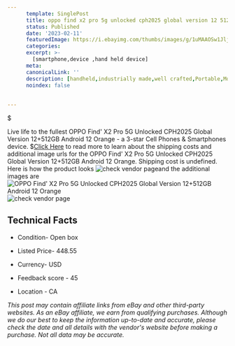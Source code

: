 ```yaml
---
      template: SinglePost
      title: oppo find x2 pro 5g unlocked cph2025 global version 12 512gb android 12 orange
      status: Published
      date: '2023-02-11'
      featuredImage: https://i.ebayimg.com/thumbs/images/g/1uMAAOSw1JljdvbR/s-l225.jpg
      categories: 
      excerpt: >-
        [smartphone,device ,hand held device]
      meta:
      canonicalLink: ''
      description: [handheld,industrially made,well crafted,Portable,Mobile,Compact,Convenient,Lightweight,Maneuverable,Man-portable,Miniature,Carriable,Hand-held,Light,Holdable,Transportable,Mobile device,Pocket-sized,On-the-go,Wireless,Cordless,Compact size,Convenient size, smartphone,device ,hand held device]
      noindex: false
      
        
---
```

$

Live life to the fullest OPPO Find' X2 Pro 5G Unlocked CPH2025 Global Version 12+512GB Android 12 Orange - a 3-star Cell Phones & Smartphones device.
$[Click Here](https://www.ebay.com/itm/234881222320?hash=item36b00306b0%3Ag%3A1uMAAOSw1JljdvbR&mkevt=1&mkcid=1&mkrid=711-53200-19255-0&campid=%253CePNCampaignId%253E&customid=%253CreferenceId%253E&toolid=10049) to read more to learn about the shipping costs and additional image urls for the OPPO Find' X2 Pro 5G Unlocked CPH2025 Global Version 12+512GB Android 12 Orange. Shipping cost is undefined. Here is how the product looks ![check vendor page](https://i.ebayimg.com/thumbs/images/g/1uMAAOSw1JljdvbR/s-l225.jpg)and the additional images are![OPPO Find' X2 Pro 5G Unlocked CPH2025 Global Version 12+512GB Android 12 Orange](https://i.ebayimg.com/images/g/1uMAAOSw1JljdvbR/s-l1200.jpg)![check vendor page](https://origin-galleryplus.ebayimg.com/ws/web/234881222320_2_0_1/225x225.jpg,https://origin-galleryplus.ebayimg.com/ws/web/234881222320_3_0_1/225x225.jpg,https://origin-galleryplus.ebayimg.com/ws/web/234881222320_4_0_1/225x225.jpg,https://origin-galleryplus.ebayimg.com/ws/web/234881222320_5_0_1/225x225.jpg,https://origin-galleryplus.ebayimg.com/ws/web/234881222320_6_0_1/225x225.jpg,https://origin-galleryplus.ebayimg.com/ws/web/234881222320_7_0_1/225x225.jpg)



 ## Technical Facts 



     
      

 - Condition- Open box 


      

 - Listed Price- 448.55 


      

 - Currency- USD 


      

 - Feedback score - 45 


      

 - Location - CA 


      
      

 *_This post may contain affiliate links from eBay and other third-party websites. As an eBay affiliate, we earn from qualifying purchases. Although we do our best to keep the information up-to-date and accurate, please check the date and all details with the vendor's website before making a purchase. Not all data may be accurate._*






